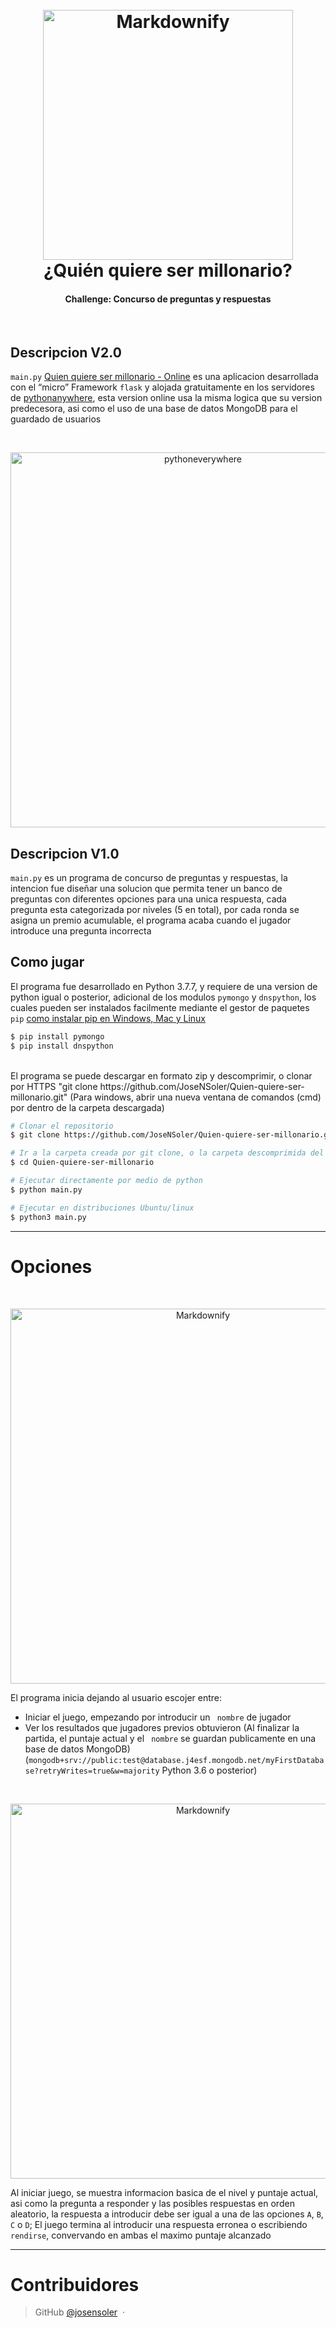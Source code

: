 <h1 align="center">
  <br>
  <a><img src="https://generacionxbox.com/wp-content/uploads/2020/12/quien-quiere-ser-millonario.jpg" alt="Markdownify" width="400"></a>
  <br>
  ¿Quién quiere ser millonario?
  <br>
</h1>

<h4 align="center">Challenge: Concurso de preguntas y respuestas</h4>
<br>

## Descripcion V2.0

`main.py` [Quien quiere ser millonario - Online](http://jnsoler.pythonanywhere.com/) es una aplicacion desarrollada con el  “micro” Framework `flask` y alojada gratuitamente en los servidores de [pythonanywhere](https://www.pythonanywhere.com/), esta version online usa la misma logica que su version predecesora, asi como el uso de una base de datos MongoDB para el guardado de usuarios

<br>
<p align="center"><img src="https://www.pythonanywhere.com/static/anywhere/images/PA-logo.svg" alt="pythoneverywhere" width="600" ></p>

## Descripcion V1.0

`main.py` es un programa de concurso de preguntas y respuestas, la intencion fue diseñar una solucion que permita tener un banco de preguntas con diferentes opciones para una unica respuesta, cada pregunta esta categorizada por niveles (5 en total), por cada ronda se asigna un premio acumulable, el programa acaba cuando el jugador introduce una pregunta incorrecta


## Como jugar

El programa fue desarrollado en Python 3.7.7, y requiere de una version de python igual o posterior, adicional de los modulos `pymongo` y `dnspython`, los cuales pueden ser instalados facilmente mediante el gestor de paquetes `pip` [como instalar pip en Windows, Mac y Linux](https://tecnonucleous.com/2018/01/28/como-instalar-pip-para-python-en-windows-mac-y-linux/)


```bash
$ pip install pymongo
$ pip install dnspython
```
<br>
El programa se puede descargar en formato zip y descomprimir, o clonar por HTTPS "git clone https://github.com/JoseNSoler/Quien-quiere-ser-millonario.git"
(Para windows, abrir una nueva ventana de comandos (cmd) por dentro de la carpeta descargada)

```bash
# Clonar el repositorio
$ git clone https://github.com/JoseNSoler/Quien-quiere-ser-millonario.git

# Ir a la carpeta creada por git clone, o la carpeta descomprimida del ZIP
$ cd Quien-quiere-ser-millonario

# Ejecutar directamente por medio de python
$ python main.py

# Ejecutar en distribuciones Ubuntu/linux
$ python3 main.py
```
***
# Opciones
<br>
<p align="center"><img src="https://i.imgur.com/sh9f7I7.png" alt="Markdownify" width="600" ></p>

El programa inicia dejando al usuario escojer entre:
* Iniciar el juego, empezando por introducir un ` nombre`  de jugador
* Ver los resultados que jugadores previos obtuvieron (Al finalizar la partida, el puntaje actual y el ` nombre`  se guardan publicamente en una base de datos MongoDB)
(`mongodb+srv://public:test@database.j4esf.mongodb.net/myFirstDatabase?retryWrites=true&w=majority` Python 3.6 o posterior)

<br>
<p align="center"><img src="https://i.imgur.com/PuRRwMq.png" alt="Markdownify" width="600" ></p>

Al iniciar juego, se muestra informacion basica de el nivel y puntaje actual, asi como la pregunta a responder y las posibles respuestas en orden aleatorio, la respuesta a introducir debe ser igual a una de las opciones `A`, `B`, `C` o `D`;  El juego termina al introducir una respuesta erronea o escribiendo `rendirse`, convervando en ambas el maximo puntaje alcanzado

---

# Contribuidores
> GitHub [@josensoler](https://github.com/JoseNSoler) &nbsp;&middot;&nbsp;
